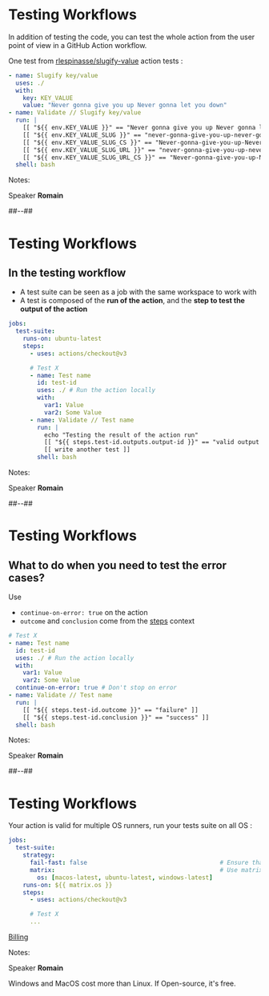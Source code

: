 <!-- .slide: class="with-code-bg-dark" -->

# Testing Workflows

In addition of testing the code, you can test the whole action from the user point of view in a GitHub Action workflow.

One test from [rlespinasse/slugify-value](https://github.com/rlespinasse/slugify-value/blob/v1.x/.github/workflows/slugify-value.yaml) action tests :

```yaml [1-5|6-13]
- name: Slugify key/value
  uses: ./
  with:
    key: KEY_VALUE
    value: "Never gonna give you up Never gonna let you down"
- name: Validate // Slugify key/value
  run: |
    [[ "${{ env.KEY_VALUE }}" == "Never gonna give you up Never gonna let you down" ]]
    [[ "${{ env.KEY_VALUE_SLUG }}" == "never-gonna-give-you-up-never-gonna-let-you-down" ]]
    [[ "${{ env.KEY_VALUE_SLUG_CS }}" == "Never-gonna-give-you-up-Never-gonna-let-you-down" ]]
    [[ "${{ env.KEY_VALUE_SLUG_URL }}" == "never-gonna-give-you-up-never-gonna-let-you-down" ]]
    [[ "${{ env.KEY_VALUE_SLUG_URL_CS }}" == "Never-gonna-give-you-up-Never-gonna-let-you-down" ]]
  shell: bash
```

Notes:

Speaker **Romain**

##--##

<!-- .slide: class="with-code-bg-dark" -->

# Testing Workflows

## In the testing workflow

- A test suite can be seen as a job with the same workspace to work with
- A test is composed of the **run of the action**, and the **step to test the output of the action**

```yaml [7-19]
jobs:
  test-suite:
    runs-on: ubuntu-latest
    steps:
      - uses: actions/checkout@v3

      # Test X
      - name: Test name
        id: test-id
        uses: ./ # Run the action locally
        with:
          var1: Value
          var2: Some Value
      - name: Validate // Test name
        run: |
          echo "Testing the result of the action run"
          [[ "${{ steps.test-id.outputs.output-id }}" == "valid output value" ]]
          [[ write another test ]]
        shell: bash
```

Notes:

Speaker **Romain**

##--##

<!-- .slide: class="with-code-bg-dark" -->

# Testing Workflows

## What to do when you need to test the error cases?

Use

- `continue-on-error: true` on the action
- `outcome` and `conclusion` come from the [steps](https://docs.github.com/en/actions/learn-github-actions/contexts#steps-context) context

```yaml [8,11-12]
# Test X
- name: Test name
  id: test-id
  uses: ./ # Run the action locally
  with:
    var1: Value
    var2: Some Value
  continue-on-error: true # Don't stop on error
- name: Validate // Test name
  run: |
    [[ "${{ steps.test-id.outcome }}" == "failure" ]]
    [[ "${{ steps.test-id.conclusion }}" == "success" ]]
  shell: bash
```

Notes:

Speaker **Romain**

##--##

<!-- .slide: class="with-code-bg-dark" -->

# Testing Workflows

Your action is valid for multiple OS runners, run your tests suite on all OS :

```yaml [3-7]
jobs:
  test-suite:
    strategy:
      fail-fast: false                                     # Ensure that all test suites are executed
      matrix:                                              # Use matrix to run tests upon multiple OS
        os: [macos-latest, ubuntu-latest, windows-latest]
    runs-on: ${{ matrix.os }}
    steps:
      - uses: actions/checkout@v3

      # Test X
      ...
```

[Billing](https://docs.github.com/en/billing/managing-billing-for-github-actions/about-billing-for-github-actions)
<!-- .element: class="credits" -->

Notes:

Speaker **Romain**

Windows and MacOS cost more than Linux. If Open-source, it's free.
